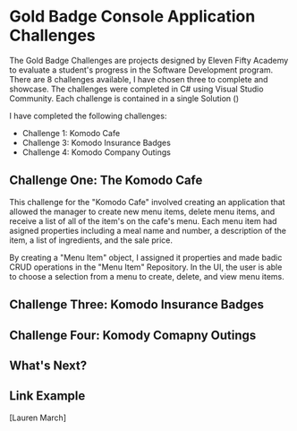 # Gold Badge Console Application Challenges

The Gold Badge Challenges are projects designed by Eleven Fifty Academy to evaluate a student's progress in the Software Development program. There are 8 challenges available, I have chosen three to complete and showcase. The challenges were completed in C# using Visual Studio Community. Each challenge is contained in a single Solution ()

I have completed the following challenges:

* Challenge 1: Komodo Cafe
* Challenge 3: Komodo Insurance Badges
* Challenge 4: Komodo Company Outings
 

## Challenge One: The Komodo Cafe
This challenge for the "Komodo Cafe" involved creating an application that allowed the manager to create new menu items, delete menu items, and receive a list of all of the item's on the cafe's menu. Each menu item had asigned properties including a meal name and number, a description of the item, a list of ingredients, and the sale price.

By creating a "Menu Item" object, I assigned it properties and made badic CRUD operations in the "Menu Item" Repository. In the UI, the user is able to choose a selection from a menu to create, delete, and view menu items.



## Challenge Three: Komodo Insurance Badges

## Challenge Four: Komody Comapny Outings

## What's Next?



## Link Example
[Lauren March]
